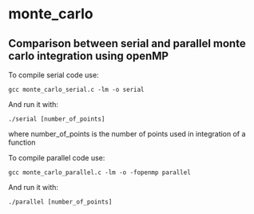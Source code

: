 # monte_carlo
## Comparison between serial and parallel monte carlo integration using openMP

To compile serial code use:
```
gcc monte_carlo_serial.c -lm -o serial
```
And run it with:
``` 
./serial [number_of_points] 
```
where number_of_points is the number of points used in integration of a function

To compile parallel code use:
``` 
gcc monte_carlo_parallel.c -lm -o -fopenmp parallel 
```
And run it with:
``` 
./parallel [number_of_points]
```




